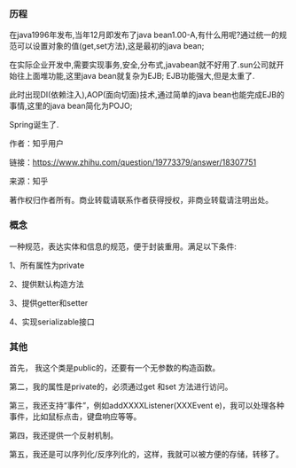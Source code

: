 ### 历程

在java1996年发布,当年12月即发布了java bean1.00-A,有什么用呢?通过统一的规范可以设置对象的值(get,set方法),这是最初的java bean;

在实际企业开发中,需要实现事务,安全,分布式,javabean就不好用了.sun公司就开始往上面堆功能,这里java bean就复杂为EJB; EJB功能强大,但是太重了.

此时出现DI(依赖注入),AOP(面向切面)技术,通过简单的java bean也能完成EJB的事情,这里的java bean简化为POJO;

Spring诞生了.

作者：知乎用户

链接：https://www.zhihu.com/question/19773379/answer/18307751

来源：知乎

著作权归作者所有。商业转载请联系作者获得授权，非商业转载请注明出处。

### 概念

一种规范，表达实体和信息的规范，便于封装重用。满足以下条件: 

1、所有属性为private

2、提供默认构造方法

3、提供getter和setter

4、实现serializable接口

### 其他

首先， 我这个类是public的，还要有一个无参数的构造函数。

第二，我的属性是private的，必须通过get 和set 方法进行访问。

第三，我还支持“事件”，例如addXXXXListener(XXXEvent e)，我可以处理各种事件，比如鼠标点击，键盘响应等等。

第四，我还提供一个反射机制。

第五，我还是可以序列化/反序列化的，这样，我就可以被方便的存储，转移了。
